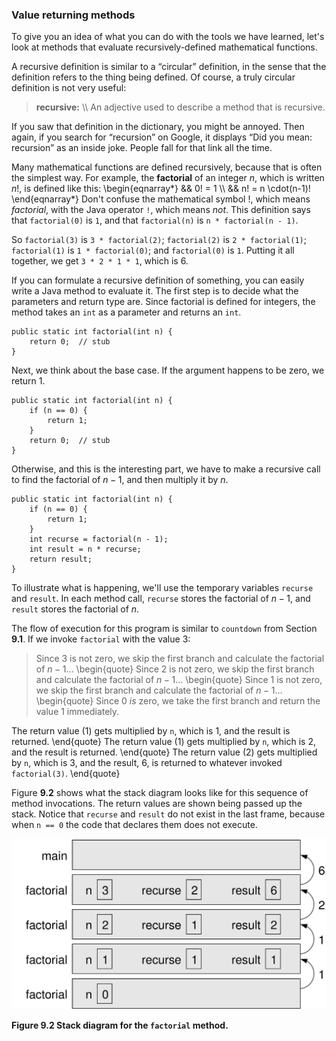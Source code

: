 ###  Value returning methods



To give you an idea of what you can do with the tools we have learned, let's look at methods that evaluate recursively-defined mathematical functions.

A recursive definition is similar to a “circular” definition, in the sense that the definition refers to the thing being defined.
Of course, a truly circular definition is not very useful:



> **recursive:** \\\\
> An adjective used to describe a method that is recursive.



If you saw that definition in the dictionary, you might be annoyed.
Then again, if you search for “recursion” on Google, it displays “Did you mean: recursion” as an inside joke.
People fall for that link all the time.


Many mathematical functions are defined recursively, because that is often the simplest way.
For example, the **factorial** of an integer $n$, which is written $n!$, is defined like this:
\begin{eqnarray*}
&&  0! = 1 \\\\
&&  n! = n \cdot(n-1)!
\end{eqnarray*}
Don't confuse the mathematical symbol $!$, which means *factorial*, with the Java operator `!`, which means *not*.
This definition says that `factorial(0)` is `1`, and that `factorial(n)` is `n * factorial(n - 1)`.

So `factorial(3)` is `3 * factorial(2)`; `factorial(2)` is `2 * factorial(1)`; `factorial(1)` is `1 * factorial(0)`; and `factorial(0)` is `1`.
Putting it all together, we get `3 * 2 * 1 * 1`, which is 6.

If you can formulate a recursive definition of something, you can easily write a Java method to evaluate it.
The first step is to decide what the parameters and return type are.
Since factorial is defined for integers, the method takes an `int` as a parameter and returns an `int`.

```code
public static int factorial(int n) {
    return 0;  // stub
}
```

Next, we think about the base case.
If the argument happens to be zero, we return 1.

```code
public static int factorial(int n) {
    if (n == 0) {
        return 1;
    }
    return 0;  // stub
}
```

Otherwise, and this is the interesting part, we have to make a recursive call to find the factorial of $n-1$, and then multiply it by $n$.

```code
public static int factorial(int n) {
    if (n == 0) {
        return 1;
    }
    int recurse = factorial(n - 1);
    int result = n * recurse;
    return result;
}
```

To illustrate what is happening, we'll use the temporary variables `recurse` and `result`.
In each method call, `recurse` stores the factorial of $n - 1$, and `result` stores the factorial of $n$.

The flow of execution for this program is similar to `countdown` from Section **9.1**.
If we invoke `factorial` with the value 3:



> Since 3 is not zero, we skip the first branch and calculate the factorial of $n-1$...
> \begin{quote}
> Since 2 is not zero, we skip the first branch and calculate the factorial of $n-1$...
> \begin{quote}
> Since 1 is not zero, we skip the first branch and calculate the factorial of $n-1$...
> \begin{quote}
> Since 0 *is* zero, we take the first branch and return the value 1 immediately.

The return value (1) gets multiplied by `n`, which is 1, and the result is returned.
\end{quote}
The return value (1) gets multiplied by `n`, which is 2, and the result is returned.
\end{quote}
The return value (2) gets multiplied by `n`, which is 3, and the result, 6, is returned to whatever invoked `factorial(3)`.
\end{quote}


Figure **9.2** shows what the stack diagram looks like for this sequence of method invocations.
The return values are shown being passed up the stack.
Notice that `recurse` and `result` do not exist in the last frame, because when `n == 0` the code that declares them does not execute.

![Figure 9.2 Stack diagram for the `factorial` method.](figs/stack3.jpg)

**Figure 9.2 Stack diagram for the `factorial` method.**